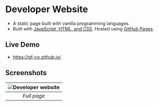 # Developer Website

- A static page built with vanilla programming languages.
- Built with <u>JavaScript, HTML, and CSS</u>. Hosted using <u>GitHub Pages</u>.

## Live Demo

- https://gf-co.github.io/

## Screenshots

| ![Developer website](https://github.com/gf-co/gf-co.github.io/assets/145439449/8f02e5cc-a313-4fb0-8cbd-b94aae7889e4) |
|:--:|
| *Full page* |

